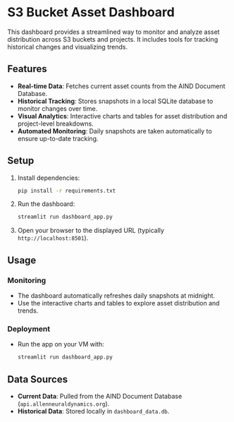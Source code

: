# S3 Bucket Asset Dashboard

This dashboard provides a streamlined way to monitor and analyze asset distribution across S3 buckets and projects. It includes tools for tracking historical changes and visualizing trends.

## Features

- **Real-time Data**: Fetches current asset counts from the AIND Document Database.
- **Historical Tracking**: Stores snapshots in a local SQLite database to monitor changes over time.
- **Visual Analytics**: Interactive charts and tables for asset distribution and project-level breakdowns.
- **Automated Monitoring**: Daily snapshots are taken automatically to ensure up-to-date tracking.

## Setup

1. Install dependencies:
   ```bash
   pip install -r requirements.txt
   ```

2. Run the dashboard:
   ```bash
   streamlit run dashboard_app.py
   ```

3. Open your browser to the displayed URL (typically `http://localhost:8501`).

## Usage

### Monitoring
- The dashboard automatically refreshes daily snapshots at midnight.
- Use the interactive charts and tables to explore asset distribution and trends.

### Deployment
- Run the app on your VM with:
  ```bash
  streamlit run dashboard_app.py
  ```

## Data Sources

- **Current Data**: Pulled from the AIND Document Database (`api.allenneuraldynamics.org`).
- **Historical Data**: Stored locally in `dashboard_data.db`.
